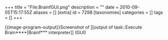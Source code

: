 +++
title = "File:BrainfGUI.png"
description = ""
date = 2010-09-05T15:17:55Z
aliases = []
[extra]
id = 7298
[taxonomies]
categories = []
tags = []
+++

{{image-program-output}}Screenshot of [[output of task::Execute Brain****|Brainf*** interpreter]] (GUI)
